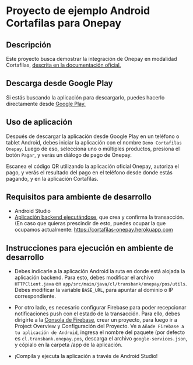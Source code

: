 # Proyecto de ejemplo Android Cortafilas para Onepay

## Descripción

Este proyecto busca demostrar la integración de Onepay en modalidad Cortafilas, [descrita en la documentación oficial.](https://www.transbankdevelopers.cl/documentacion/onepay#integracion-cortafila)

## Descarga desde Google Play

Si estás buscando la aplicación para descargarlo, puedes hacerlo directamente desde [Google Play.]( 
https://play.google.com/store/apps/details?id=cl.transbank.onepay.pos)

## Uso de aplicación

Después de descargar la aplicación desde Google Play en un teléfono o tablet Android, debes iniciar la aplicación con el nombre `Demo Cortafilas Onepay`. Luego de eso, selecciona uno o múltiples productos, presiona el botón `Pagar`, y verás un diálogo de pago de Onepay. 

Escanea el código QR utilizando la aplicación oficial Onepay, autoriza el pago, y verás el resultado del pago en el teléfono desde donde estás pagando, y en la aplicación Cortafilas.

## Requisitos para ambiente de desarrollo

- Android Studio
- [Aplicación backend ejecutándose](https://github.com/continuum/transbank-demo-backend-onepay), que crea y confirma la transacción. (En caso que quieras prescindir de esto, puedes ocupar la que ocupamos actualmente: https://cortafilas-onepay.herokuapp.com

## Instrucciones para ejecución en ambiente de desarrollo

- Debes indicarle a la aplicación Android la ruta en donde está alojada la aplicación backend. Para esto, debes modificar el archivo `HTTPClient.java` en `app/src/main/java/cl/transbank/onepay/pos/utils`. Debes modificar la variable `BASE_URL`, para apuntar al dominio o IP correspondiente.

- Por otro lado, es necesario configurar Firebase para poder recepcionar notificaciones push con el estado de la transacción. Para ello, debes dirigirte a la [Consola de Firebase](https://console.firebase.google.com), crear un proyecto, para luego ir a Project Overview y Configuración del Proyecto. Ve a `Añade Firebase a tu aplicación de Android`, ingresa el nombre del paquete (por defecto es `cl.transbank.onepay.pos`, descarga el archivo `google-services.json`, y cópialo en la carpeta /app de la aplicación.

- ¡Compila y ejecuta la aplicación a través de Android Studio!